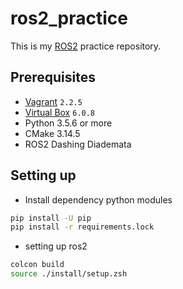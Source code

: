 # ros2_practice

This is my [ROS2](https://index.ros.org/doc/ros2/) practice repository.

## Prerequisites

* [Vagrant](https://www.vagrantup.com/) `2.2.5`
* [Virtual Box](https://www.virtualbox.org/) `6.0.8`
* Python 3.5.6 or more
* CMake 3.14.5
* ROS2 Dashing Diademata

## Setting up

* Install dependency python modules

```bash
pip install -U pip
pip install -r requirements.lock
```

* setting up ros2

```bash
colcon build
source ./install/setup.zsh 
```
